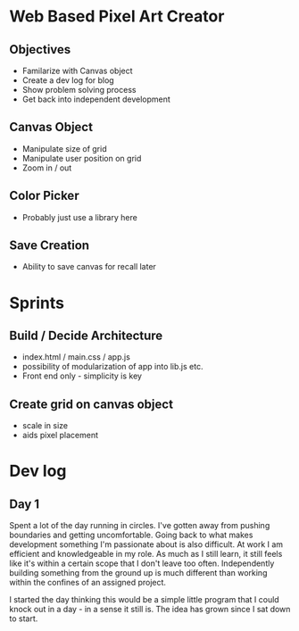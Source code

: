 # Web Based Pixel Art Creator

## Objectives
- Familarize with Canvas object
- Create a dev log for blog
- Show problem solving process
- Get back into independent development

## Canvas Object
- Manipulate size of grid
- Manipulate user position on grid
- Zoom in / out

## Color Picker
- Probably just use a library here

## Save Creation
- Ability to save canvas for recall later

# Sprints

## Build / Decide Architecture
- index.html / main.css / app.js 
- possibility of modularization of app into lib.js etc.
- Front end only - simplicity is key

## Create grid on canvas object
- scale in size
- aids pixel placement

# Dev log

## Day 1
Spent a lot of the day running in circles. I've gotten away from pushing boundaries and getting uncomfortable. Going back to what makes development something I'm passionate about is also difficult. At work I am efficient and knowledgeable in my role. As much as I still learn, it still feels like it's within a certain scope that I don't leave too often. Independently building something from the ground up is much different than working within the confines of an assigned project.

I started the day thinking this would be a simple little program that I could knock out in a day - in a sense it still is. The idea has grown since I sat down to start.